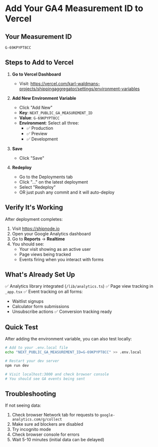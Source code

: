 # Add Your GA4 Measurement ID to Vercel

## Your Measurement ID
`G-69KPYPT8CC`

## Steps to Add to Vercel

1. **Go to Vercel Dashboard**
   - Visit: https://vercel.com/karl-waldmans-projects/shippingaggregator/settings/environment-variables

2. **Add New Environment Variable**
   - Click "Add New"
   - **Key**: `NEXT_PUBLIC_GA_MEASUREMENT_ID`
   - **Value**: `G-69KPYPT8CC`
   - **Environment**: Select all three:
     - ✅ Production
     - ✅ Preview  
     - ✅ Development

3. **Save**
   - Click "Save"

4. **Redeploy**
   - Go to the Deployments tab
   - Click "..." on the latest deployment
   - Select "Redeploy"
   - OR just push any commit and it will auto-deploy

## Verify It's Working

After deployment completes:

1. Visit https://shipnode.io
2. Open your Google Analytics dashboard
3. Go to **Reports** → **Realtime**
4. You should see:
   - Your visit showing as an active user
   - Page views being tracked
   - Events firing when you interact with forms

## What's Already Set Up

✅ Analytics library integrated (`/lib/analytics.ts`)
✅ Page view tracking in `_app.tsx`
✅ Event tracking on all forms:
  - Waitlist signups
  - Calculator form submissions
  - Unsubscribe actions
✅ Conversion tracking ready

## Quick Test

After adding the environment variable, you can also test locally:
```bash
# Add to your .env.local file
echo "NEXT_PUBLIC_GA_MEASUREMENT_ID=G-69KPYPT8CC" >> .env.local

# Restart your dev server
npm run dev

# Visit localhost:3000 and check browser console
# You should see GA events being sent
```

## Troubleshooting

If not seeing data:
1. Check browser Network tab for requests to `google-analytics.com/g/collect`
2. Make sure ad blockers are disabled
3. Try incognito mode
4. Check browser console for errors
5. Wait 5-10 minutes (initial data can be delayed)